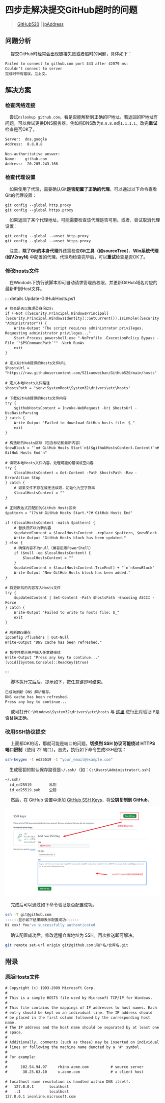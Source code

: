 # 四步走解决提交GitHub超时的问题



> [GitHub520](https://raw.githubusercontent.com/521xueweihan/GitHub520/main/hosts) | [IpAddress](https://www.ipaddress.com/website/github.com/)



## 问题分析

​	　提交GitHub时经常会出现链接失败或者超时的问题，具体如下：

```
Failed to connect to github.com port 443 after 42079 ms: 
Couldn't connect to server
完成时带有错误，见上文。
```



## 解决方案

### 检查网络连接

​	　尝试`nslookup github.com`，看是否能解析到正确的IP地址。若返回的IP地址有问题，可以尝试更换DNS服务器。例如将DNS改为`8.8.8.8`或`1.1.1.1`，改完**重试**检查是否OK了。

```
Server:  dns.google
Address:  8.8.8.8

Non-authoritative answer:
Name:    github.com
Address:  20.205.243.166
```



### 检查代理设置

​	　如果使用了代理，需要确认Git**是否配置了正确的代理**。可以通过以下命令查看Git的代理设置：

```shell
git config --global http.proxy
git config --global https.proxy
```

​	　如果返回了某个代理地址，可能需要检查该代理是否可用。或者，尝试取消代理设置：

```shell
git config --global --unset http.proxy
git config --global --unset https.proxy
```

​	　注意，**除了Git的本身代理**外还需检查**Git工具（如sourceTree）**、**Win系统代理(如V2rayN)** 中配置的代理。代理均检查完毕后，可以**重试**检查是否OK了。



### 修改hosts文件

​	　在Windods下执行该脚本即可自动请求管理员权限，并更新GitHub域名对应的最新IP到Host文件。

::: details Update-GitHubHosts.ps1

```ps1[Update-GitHubHosts.ps1]
# 检查是否以管理员身份运行
if (-Not ([Security.Principal.WindowsPrincipal][Security.Principal.WindowsIdentity]::GetCurrent()).IsInRole([Security.Principal.WindowsBuiltInRole] "Administrator")) {
    Write-Output "The script requires administrator privileges. Requesting administrator privileges..."
    Start-Process powershell.exe "-NoProfile -ExecutionPolicy Bypass -File `"$PSCommandPath`"" -Verb RunAs
    exit
}

# 定义GitHub提供的Hosts文件URL
$hostsUrl = "https://raw.githubusercontent.com/521xueweihan/GitHub520/main/hosts"

# 定义本地Hosts文件路径
$hostsPath = "$env:SystemRoot\System32\drivers\etc\hosts"

# 下载GitHub提供的Hosts文件内容
try {
    $githubHostsContent = Invoke-WebRequest -Uri $hostsUrl -UseBasicParsing
} catch {
    Write-Output "Failed to download GitHub hosts file: $_"
    exit
}

# 构造新的Hosts区块（包含标记和最新内容）
$newBlock = "`n# GitHub Hosts Start`n$($githubHostsContent.Content)`n# GitHub Hosts End`n"

# 读取本地Hosts文件内容，处理可能的错误或空内容
try {
    $localHostsContent = Get-Content -Path $hostsPath -Raw -ErrorAction Stop
} catch {
    # 如果文件不存在或无法读取，初始化为空字符串
    $localHostsContent = ""
}

# 正则表达式匹配旧的GitHub Hosts区块
$pattern = "(?s)# GitHub Hosts Start.*?# GitHub Hosts End"

if ($localHostsContent -match $pattern) {
    # 替换旧区块为新内容
    $updatedContent = $localHostsContent -replace $pattern, $newBlock
    Write-Output "GitHub Hosts block has been updated."
} else {
    # 确保内容不为null（兼容旧版PowerShell）
    if ($null -eq $localHostsContent) {
        $localHostsContent = ""
    }
    $updatedContent = $localHostsContent.TrimEnd() + "`n`n$newBlock"
    Write-Output "New GitHub Hosts block has been added."
}

# 将更新后的内容写入Hosts文件
try {
    $updatedContent | Set-Content -Path $hostsPath -Encoding ASCII -Force
} catch {
    Write-Output "Failed to write to hosts file: $_"
    exit
}

# 刷新DNS缓存
ipconfig /flushdns | Out-Null
Write-Output "DNS cache has been refreshed."

# 暂停并提示用户输入任意键继续
Write-Output "Press any key to continue..."
[void][System.Console]::ReadKey($true)
```

:::

​	　脚本执行完后后，提示如下，按任意键即可结束。

```shell
已成功刷新 DNS 解析缓存。
DNS cache has been refreshed.
Press any key to continue...
```

​	　或可打开`C:\Windows\System32\drivers\etc\hosts` 与 [这里](https://www.ipaddress.com/website/github.com/) 进行比对验证IP是否替换正确。



### 改用SSH协议提交

​	　上面都OK的话，那就可能是端口的问题。**切换到 SSH 协议可能绕过 HTTPS 端口限制**（使用 22 端口）。首先，执行如下命令生成SSH密钥：

```bash
ssh-keygen -t ed25519 -C "your_email@example.com"
```

​	　生成密钥的默认保存路径是`~/.ssh/`（如：`C:\Users\Administrator\.ssh`）

```
~/.ssh/
  id_ed25519        私钥
  id_ed25519.pub    公钥
```

​	　然后，在 GitHub 设置中添加 [GitHub SSH Keys](https://github.com/settings/keys)，将**公钥复制到 GitHub**，

![image-20250321023502993](./images/image-20250321023502993.png)

​	　完成后可以通过如下命令验证是否配置成功。

```bash
ssh -T git@github.com
------显示如下结果即表示配置成功------
Hi xxx! You've successfully authenticated
```

​	　确认配置成功后，修改远程仓库地址为 SSH。再次推送即可解决。

```bash
git remote set-url origin git@github.com:用户名/仓库名.git
```



## 附录

### 原版Hosts文件

```
# Copyright (c) 1993-2009 Microsoft Corp.
#
# This is a sample HOSTS file used by Microsoft TCP/IP for Windows.
#
# This file contains the mappings of IP addresses to host names. Each
# entry should be kept on an individual line. The IP address should
# be placed in the first column followed by the corresponding host name.
# The IP address and the host name should be separated by at least one
# space.
#
# Additionally, comments (such as these) may be inserted on individual
# lines or following the machine name denoted by a '#' symbol.
#
# For example:
#
#      102.54.94.97     rhino.acme.com          # source server
#       38.25.63.10     x.acme.com              # x client host

# localhost name resolution is handled within DNS itself.
#	127.0.0.1       localhost
#	::1             localhost
127.0.0.1 ieonline.microsoft.com
```

